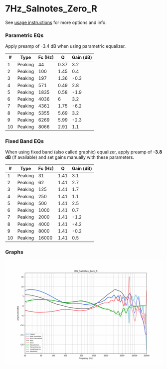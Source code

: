 # 7Hz_Salnotes_Zero_R
See [usage instructions](https://github.com/jaakkopasanen/AutoEq#usage) for more options and info.

### Parametric EQs
Apply preamp of -3.4 dB when using parametric equalizer.

|   # | Type    |   Fc (Hz) |    Q |   Gain (dB) |
|-----|---------|-----------|------|-------------|
|   1 | Peaking |        44 | 0.37 |         3.2 |
|   2 | Peaking |       100 | 1.45 |         0.4 |
|   3 | Peaking |       197 | 1.36 |        -0.3 |
|   4 | Peaking |       571 | 0.49 |         2.8 |
|   5 | Peaking |      1835 | 0.58 |        -1.9 |
|   6 | Peaking |      4036 | 6    |         3.2 |
|   7 | Peaking |      4361 | 1.75 |        -6.2 |
|   8 | Peaking |      5355 | 5.69 |         3.2 |
|   9 | Peaking |      6269 | 5.99 |        -2.3 |
|  10 | Peaking |      8066 | 2.91 |         1.1 |

### Fixed Band EQs
When using fixed band (also called graphic) equalizer, apply preamp of **-3.8 dB** (if available) and set gains manually with these parameters.

|   # | Type    |   Fc (Hz) |    Q |   Gain (dB) |
|-----|---------|-----------|------|-------------|
|   1 | Peaking |        31 | 1.41 |         3.1 |
|   2 | Peaking |        62 | 1.41 |         2.7 |
|   3 | Peaking |       125 | 1.41 |         1.7 |
|   4 | Peaking |       250 | 1.41 |         1.1 |
|   5 | Peaking |       500 | 1.41 |         2.5 |
|   6 | Peaking |      1000 | 1.41 |         0.7 |
|   7 | Peaking |      2000 | 1.41 |        -1.2 |
|   8 | Peaking |      4000 | 1.41 |        -4.2 |
|   9 | Peaking |      8000 | 1.41 |        -0.2 |
|  10 | Peaking |     16000 | 1.41 |         0.5 |

### Graphs
![](./7Hz_Salnotes_Zero_R.png)

